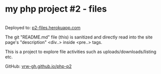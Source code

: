 # my php project #2 - files

<br>Deployed to: <a href="https://php2-files.herokuapp.com/">p2-files.herokuapp.com</a>

The git "README.md" file (this) is sanitized and directly read into the site page's "description" <div..> inside <pre..> tags.

This is a project to explore file activities such as uploads/downloads/listing etc.

GitHub: <a href="https://github.com/vrw-GH/php-p2">vrw-gh.github.io/php-p2</a>
